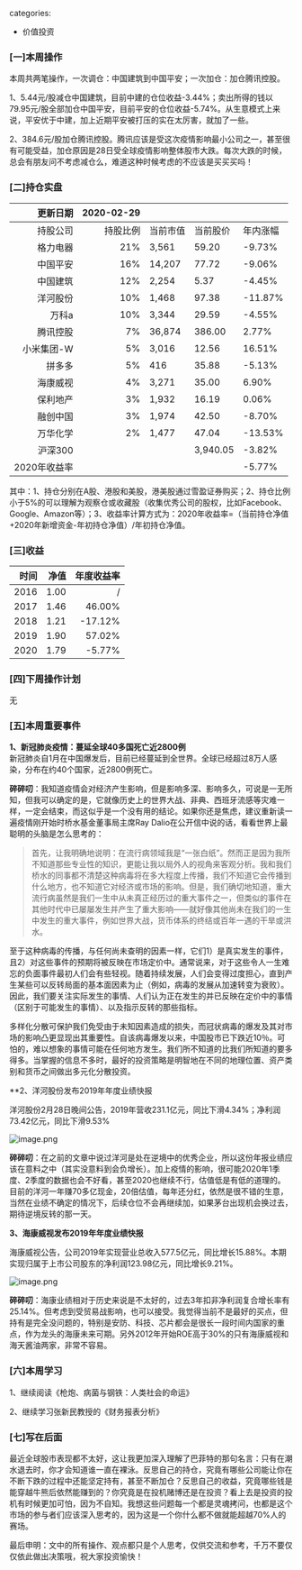 categories:

- 价值投资

### [一]本周操作

本周共两笔操作，一次调仓：中国建筑到中国平安；一次加仓：加仓腾讯控股。

1、5.44元/股减仓中国建筑，目前中建的仓位收益-3.44%；卖出所得的钱以79.95元/股全部加仓中国平安，目前平安的仓位收益-5.74%。从生意模式上来说，平安优于中建，加上近期平安被打压的实在太厉害，就加了一些。

2、384.6元/股加仓腾讯控股。腾讯应该是受这次疫情影响最小公司之一，甚至很有可能受益，加仓原因是28日受全球疫情影响整体股市大跌。每次大跌的时候，总会有朋友问不考虑减仓么，难道这种时候考虑的不应该是买买买吗！

### [二]持仓实盘

| 更新日期 | 2020-02-29 |  |  |  |
| ---: | ---: | --- | --- | --- |
| 持股公司 | 持股比例 | 当前市值 | 当前股价 | 年内涨幅 |
| 格力电器 | 21% | 3,561 | 59.20 | -9.73% |
| 中国平安 | 16% | 14,207 | 77.72 | -9.06% |
| 中国建筑 | 12% | 2,254 | 5.37 | -4.45% |
| 洋河股份 | 10% | 1,468 | 97.38 | -11.87% |
| 万科a | 10% | 3,344 | 29.59 | -4.55% |
| 腾讯控股 | 7% | 36,874 | 386.00 | 2.77% |
| 小米集团-W | 5% | 3,016 | 12.56 | 16.51% |
| 拼多多 | 5% | 416 | 35.88 | -5.13% |
| 海康威视 | 4% | 3,271 | 35.00 | 6.90% |
| 保利地产 | 3% | 1,932 | 16.19 | 0.06% |
| 融创中国 | 3% | 1,974 | 42.50 | -8.70% |
| 万华化学 | 2% | 1,477 | 47.04 | -13.53% |
| 沪深300 |  |  | 3,940.05 | -3.82% |
| 2020年收益率 |  |  |  | -5.77% |


其中：1、持仓分别在A股、港股和美股，港美股通过雪盈证券购买；2、持仓比例小于5%的可以理解为观察仓或收藏股（收集优秀公司的股权，比如Facebook、Google、Amazon等）；3、收益率计算方式为：2020年收益率=（当前持仓净值+2020年新增资金-年初持仓净值）/年初持仓净值。

### [三]收益

| 时间 | 净值 | 年度收益率 |
| ---: | ---: | ---: |
| 2016 | 1.00 | / |
| 2017 | 1.46 | 46.00% |
| 2018 | 1.21 | -17.12% |
| 2019 | 1.90 | 57.02% |
| 2020 | 1.79 | -5.77% |


### [四]下周操作计划

无

### [五]本周重要事件

**1、新冠肺炎疫情：蔓延全球40多国死亡近2800例**<br />新冠肺炎自1月在中国爆发后，目前已经蔓延到全世界。全球已经超过8万人感染，分布在约40个国家，近2800例死亡。

**碎碎叨**：我知道疫情会对经济产生影响，但是影响多深、影响多久，可说是一无所知，但我可以确定的是，它就像历史上的世界大战、非典、西班牙流感等灾难一样，一定会结束，而这似乎是一个没有用的结论。如果你还是焦虑，建议重新读一遍疫情刚开始时桥水基金董事局主席Ray Dalio在公开信中说的话，看看世界上最聪明的头脑是怎么思考的：

> 首先，让我明确地说明：在流行病领域我是“一张白纸”。然而正是因为我所不知道那些专业性的知识，更能让我以局外人的视角来客观分析。我和我们桥水的同事都不清楚这种病毒将在多大程度上传播，我们不知道它会传播到什么地方，也不知道它对经济或市场的影响。但是，我们确切地知道，重大流行病虽然是我们一生中从未真正经历过的重大事件之一，但类似的事件在其他时代中已屡屡发生并产生了重大影响——就好像其他尚未在我们的一生中发生的重大事件，例如世界大战，货币体系的终结或百年一遇的干旱或洪水。
> 
至于这种病毒的传播，与任何尚未查明的因素一样，它们1）是真实发生的事件，且2）对这些事件的预期将被反映在市场定价中。通常说来，对于这些令人一生难忘的负面事件最初人们会有些轻视。随着持续发展，人们会变得过度担心，直到产生某些可以反转局面的基本面因素为止（例如，病毒的发展从加速转变为衰败）。因此，我们要关注实际发生的事情、人们认为正在发生的并已反映在定价中的事情（区别于可能发生的事情）、以及指示反转的那些指标。

多样化分散可保护我们免受由于未知因素造成的损失，而冠状病毒的爆发及其对市场的影响凸更显现出其重要性。自该病毒爆发以来，中国股市已下跌近10％。可怕的，难以想象的事情可能在任何地方发生。我们所不知道的比我们所知道的要多得多。当掌握的信息不多时，最好的投资策略是明智地在不同的地理位置、资产类别和货币之间做出多元化分散投资。

**2、洋河股份发布2019年年度业绩快报

洋河股份2月28日晚间公告，2019年营收231.1亿元，同比下滑4.34%；净利润73.42亿元，同比下滑9.53%

![image.png](https://cdn.nlark.com/yuque/0/2020/png/116289/1582957338791-0fbbd29c-5aa3-46d1-b896-b7ce54f524d7.png#align=left&display=inline&height=447&name=image.png&originHeight=894&originWidth=1236&size=215814&status=done&style=none&width=618)

**碎碎叨**：在之前的文章中说过洋河是处在逆境中的优秀企业，所以这份年报业绩应该在意料之中（其实没意料到会负增长）。加上疫情的影响，很可能2020年1季度、2季度的数据也会不好看，甚至2020也继续不行，估值低是有低的道理的。目前的洋河一年赚70多亿现金，20倍估值，每年还分红，依然是很不错的生意，当然在业绩不确定的情况下，后续仓位不会再继续加，如果茅台出现机会换过去，期待逆境反转的那一天。

**3、海康威视发布2019年年度业绩快报**

海康威视公告，公司2019年实现营业总收入577.5亿元，同比增长15.88%。本期实现归属于上市公司股东的净利润123.98亿元，同比增长9.21%。

![image.png](https://cdn.nlark.com/yuque/0/2020/png/116289/1582958199648-be2b2962-7969-4593-a719-f6322a3bb6ce.png#align=left&display=inline&height=376&name=image.png&originHeight=752&originWidth=1252&size=192606&status=done&style=none&width=626)

**碎碎叨**：海康业绩相对于历史来说是不太好的，过去3年扣非净利润复合增长率有25.14%。但考虑到受贸易战影响，也可以接受。我觉得当前不是最好的买点，但持有是完全没问题的，特别是安防、科技、芯片都会是很长一段时间内国家的重点，作为龙头的海康未来可期。另外2012年开始ROE高于30%的只有海康威视和海天酱油两家，非常不容易。

### [六]本周学习

1、继续阅读《枪炮、病菌与钢铁：人类社会的命运》

2、继续学习张新民教授的《财务报表分析》

### [七]写在后面

最近全球股市表现都不太好，这让我更加深入理解了巴菲特的那句名言：只有在潮水退去时，你才会知道谁一直在裸泳。反思自己的持仓，究竟有哪些公司能让你在不断下跌的过程中还能坚定持有，甚至不断加仓？反思自己的收益，究竟哪些钱是能穿越牛熊后依然能赚到的？你究竟是在投机赌博还是在投资？看上去是投资的投机有时候更加可怕，因为不自知。我想这些问题每一个都是灵魂拷问，也都是这个市场的参与者们应该深入思考的，因为这是一个你什么都不做就能超越70%人的赛场。

最后申明：文中的所有操作、观点都只是个人思考，仅供交流和参考，千万不要仅仅依此做出决策哦，祝大家投资愉快！
